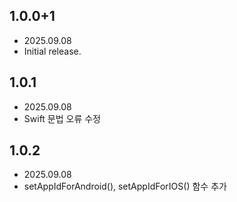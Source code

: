 ## 1.0.0+1 
* 2025.09.08
* Initial release.
## 1.0.1
* 2025.09.08
* Swift 문법 오류 수정
## 1.0.2
* 2025.09.08
* setAppIdForAndroid(), setAppIdForIOS() 함수 추가
